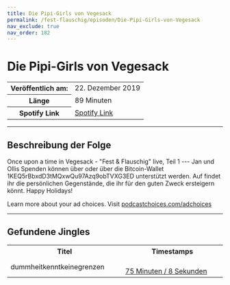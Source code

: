 ```yaml
---
title: Die Pipi-Girls von Vegesack
permalink: /fest-flauschig/episoden/Die-Pipi-Girls-von-Vegesack
nav_exclude: true
nav_order: 182
---
```


# Die Pipi-Girls von Vegesack
<table class="resp-table dcf-table dcf-table-responsive dcf-table-bordered dcf-table-striped dcf-w-100%">
                    <tbody>
                        <tr>
                            <th scope="row">Veröffentlich am:</th>
                            <td data-label="Veröffentlich am:">22. Dezember 2019</td>
                        </tr>
                        <tr>
                            <th scope="row">Länge </th>
                            <td data-label="Länge ">89 Minuten</td>
                        </tr><tr>
                                <th scope="row">Spotify Link</th>
                                <td data-label="Spotify Link"><a href="https://open.spotify.com/episode/0jhpNEwkO6cXsaUudpVUTO">Spotify Link</a></td>
                            </tr></tbody>
                </table>

***

## Beschreibung der Folge

<div>
Once upon a time in Vegesack - "Fest &amp; Flauschig" live, Teil 1 --- Jan und Ollis Spenden können über  oder über die Bitcoin-Wallet 1KEQ5rBbxdD3tMQxwQu97Azq9obTVXG3ED unterstützt werden. Auf  findet ihr die persönlichen Gegenstände, die ihr für den guten Zweck ersteigern könnt. Happy Holidays!<p> </p><p>Learn more about your ad choices. Visit <a href="https://podcastchoices.com/adchoices">podcastchoices.com/adchoices</a></p>  
</div>

***

## Gefundene Jingles

<table style="display: table;">
                                    <tr>
                                        <th class="tableColumnTitle">Titel</th>
                                        <th class="tableColumnTimestamps">Timestamps</th>
                                    </tr>
                                    <tr>
                                <td markdown="span"  class="tableColumnTitle">dummheitkenntkeinegrenzen</td>
                                <td markdown="span" class="tableColumnTimestamps">
                                <br>
                                <a href="https://open.spotify.com/episode/0jhpNEwkO6cXsaUudpVUTO?t=4508">
                                75 Minuten / 8 Sekunden</a>
                                </td></tr></table>